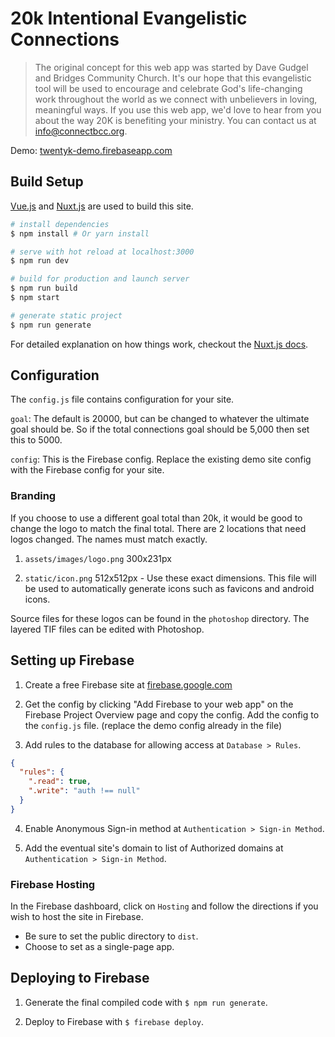 # 20k Intentional Evangelistic Connections

> The original concept for this web app was started by Dave Gudgel and Bridges
Community Church.  It's our hope that this evangelistic tool will be used to 
encourage and celebrate God's life-changing work throughout the world as we
connect with unbelievers in loving, meaningful ways. If you use this web app,
we'd love to hear from you about the way 20K is benefiting your ministry.
You can contact us at [info@connectbcc.org](mailto:info@connectbcc.org).

Demo: [twentyk-demo.firebaseapp.com](https://twentyk-demo.firebaseapp.com)

## Build Setup

[Vue.js](https://vuejs.org/) and [Nuxt.js](https://nuxtjs.org/) are used to
build this site.

``` bash
# install dependencies
$ npm install # Or yarn install

# serve with hot reload at localhost:3000
$ npm run dev

# build for production and launch server
$ npm run build
$ npm start

# generate static project
$ npm run generate
```

For detailed explanation on how things work, checkout the
[Nuxt.js docs](https://github.com/nuxt/nuxt.js).

## Configuration

The `config.js` file contains configuration for your site.

`goal`: The default is 20000, but can be changed to whatever the ultimate 
goal should be. So if the total connections goal should be 5,000 then set 
this to 5000.

`config`: This is the Firebase config. Replace the existing demo site config 
with the Firebase config for your site.

### Branding

If you choose to use a different goal total than 20k, it would be good to 
change the logo to match the final total. There are 2 locations that need logos 
changed. The names must match exactly.

1. `assets/images/logo.png` 300x231px

2. `static/icon.png` 512x512px - Use these exact dimensions. This file will 
be used to automatically generate icons such as favicons and android icons.

Source files for these logos can be found in the `photoshop` directory. The 
layered TIF files can be edited with Photoshop.

## Setting up Firebase

1. Create a free Firebase site at
[firebase.google.com](https://firebase.google.com)

2. Get the config by clicking "Add Firebase to your web app" on the Firebase 
Project Overview page and copy the config. Add the config to the `config.js`
file. (replace the demo config already in the file)

3. Add rules to the database for allowing access at `Database > Rules`.
```json
{
  "rules": {
    ".read": true,
    ".write": "auth !== null"
  }
}
```

4. Enable Anonymous Sign-in method at `Authentication > Sign-in Method`.

5. Add the eventual site's domain to list of Authorized domains at 
`Authentication > Sign-in Method`.

### Firebase Hosting

In the Firebase dashboard, click on `Hosting` and follow the directions if 
you wish to host the site in Firebase.

* Be sure to set the public directory to `dist`.
* Choose to set as a single-page app.

## Deploying to Firebase

1. Generate the final compiled code with `$ npm run generate`.

2. Deploy to Firebase with `$ firebase deploy`.
